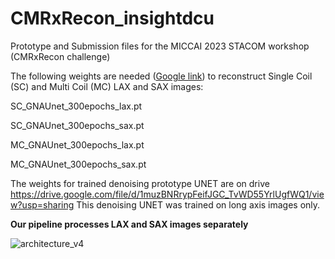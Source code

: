 # CMRxRecon_insightdcu
Prototype and Submission files for the MICCAI 2023 STACOM workshop (CMRxRecon challenge)

The following weights are needed ([Google link](https://drive.google.com/drive/folders/1WnnJEoyEY7-4rcavP4rd02fRPgIJy_1-?usp=drive_link)) to reconstruct Single Coil (SC) and Multi Coil (MC) LAX and SAX images:

SC_GNAUnet_300epochs_lax.pt

SC_GNAUnet_300epochs_sax.pt

MC_GNAUnet_300epochs_lax.pt

MC_GNAUnet_300epochs_sax.pt


The weights for trained denoising prototype UNET are on drive https://drive.google.com/file/d/1muzBNRrypFeifJGC_TvWD55YrlUgfWQ1/view?usp=sharing This denoising UNET was trained on long axis images only.


**Our pipeline processes LAX and SAX images separately**


![architecture_v4](https://github.com/juliadietlmeier/CMRxRecon_insightdcu/assets/79544193/f6f404c8-803c-43eb-b8f1-881389af89f5)
 
